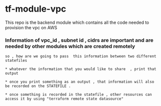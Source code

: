 # tf-module-vpc

This repo is the backend module which contains all the code needed to provision the vpc on AWS

### Information of vpc_id , subnet id , cidrs are important and are needed by other modules which are created  remotely

```
so , how are we going to pass  this information between two different statefiles

* whatever the information that you would like to share  , print that output

* once you print something as an output , that information will also be recorded on the STATEFILE .

* once something is recorded in the statefile , other resources can access it by using "terraform remote state datasource"

```